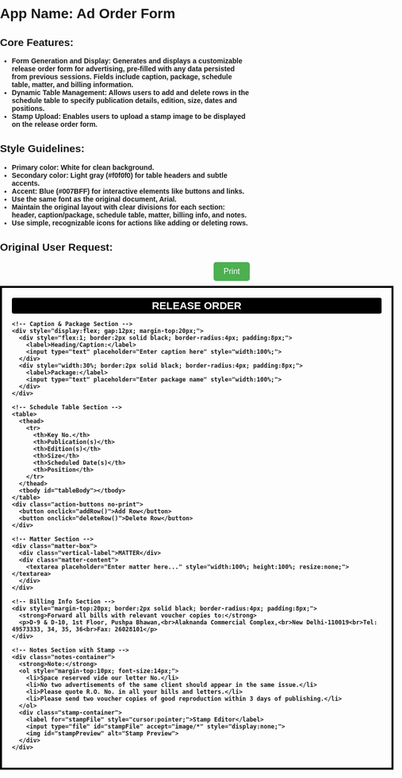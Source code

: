 # **App Name**: Ad Order Form

## Core Features:

- Form Generation and Display: Generates and displays a customizable release order form for advertising, pre-filled with any data persisted from previous sessions. Fields include caption, package, schedule table, matter, and billing information.
- Dynamic Table Management: Allows users to add and delete rows in the schedule table to specify publication details, edition, size, dates and positions.
- Stamp Upload: Enables users to upload a stamp image to be displayed on the release order form.

## Style Guidelines:

- Primary color: White for clean background.
- Secondary color: Light gray (#f0f0f0) for table headers and subtle accents.
- Accent: Blue (#007BFF) for interactive elements like buttons and links.
- Use the same font as the original document, Arial.
- Maintain the original layout with clear divisions for each section: header, caption/package, schedule table, matter, billing info, and notes.
- Use simple, recognizable icons for actions like adding or deleting rows.

## Original User Request:
<!DOCTYPE html>
<html lang="en">
<head>
  <meta charset="UTF-8">
  <meta name="viewport" content="width=device-width, initial-scale=1.0">
  <title>Release Order - Lehar Advertising</title>
  <style>
    @media print {
      #printButton, .no-print { display: none; }
      body, #application { margin: 0; padding: 0; }
    }
    body {
      font-family: Arial, sans-serif;
      font-weight: bold;
      margin: 0;
      padding: 0;
    }
    #application {
      width: 210mm;
      margin: 0 auto;
      padding: 20px;
      border: 4px solid black;
      box-sizing: border-box;
    }
    .container { display: flex; justify-content: flex-end; margin-bottom: 10px; }
    #printButton {
      background: #4CAF50;
      color: white;
      border: none;
      padding: 10px 20px;
      border-radius: 5px;
      cursor: pointer;
      font-size: 16px;
    }
    #printButton:hover { background: #367c39; }
    input, textarea, select {
      border: none;
      border-bottom: 1px solid black;
      padding: 4px;
      font-size: 14px;
      font-weight: bold;
      box-sizing: border-box;
    }
    table {
      width: 100%;
      border: 2px solid black;
      border-collapse: collapse;
      margin-top: 20px;
    }
    th, td {
      border: 1px solid black;
      padding: 6px;
      font-size: 14px;
    }
    th { background-color: #f0f0f0; }
    .matter-box {
      display: flex;
      height: 150px;
      border: 2px solid black;
      margin-top: 20px;
      border-radius: 4px;
      overflow: hidden;
    }
    .vertical-label {
      writing-mode: vertical-lr;
      text-orientation: upright;
      background: black;
      color: white;
      padding: 4px;
      font-size: 16px;
    }
    .matter-content { flex: 1; padding: 4px; }
    .notes-container {
      border: 2px solid black;
      padding: 10px 130px 10px 10px;
      border-radius: 4px;
      margin-top: 20px;
      position: relative;
    }
    .stamp-container {
      position: absolute;
      top: 10px;
      right: 10px;
      width: 100px;
      height: 100px;
      border: 2px solid black;
      border-radius: 4px;
      background: white;
      overflow: hidden;
      display: flex;
      align-items: center;
      justify-content: center;
    }
    #stampPreview {
      width: 100%;
      height: 100%;
      object-fit: cover;
      object-position: left center;
      display: block;
    }
    .action-buttons {
      margin-top: 10px;
      display: flex;
      gap: 10px;
    }
    .action-buttons button {
      background: #007BFF;
      color: white;
      border: none;
      padding: 8px 14px;
      border-radius: 5px;
      font-weight: bold;
      cursor: pointer;
    }
    .action-buttons button:hover {
      background: #0056b3;
    }
  </style>
</head>
<body>
  <div class="container no-print">
    <button id="printButton" onclick="printApplication()">Print</button>
  </div>

  <div id="application">
    <div style="text-align:center; background:black; color:white; padding:4px; border-radius:4px;">
      <h2 style="margin:0;">RELEASE ORDER</h2>
    </div>

    <!-- Caption & Package Section -->
    <div style="display:flex; gap:12px; margin-top:20px;">
      <div style="flex:1; border:2px solid black; border-radius:4px; padding:8px;">
        <label>Heading/Caption:</label>
        <input type="text" placeholder="Enter caption here" style="width:100%;">
      </div>
      <div style="width:30%; border:2px solid black; border-radius:4px; padding:8px;">
        <label>Package:</label>
        <input type="text" placeholder="Enter package name" style="width:100%;">
      </div>
    </div>

    <!-- Schedule Table Section -->
    <table>
      <thead>
        <tr>
          <th>Key No.</th>
          <th>Publication(s)</th>
          <th>Edition(s)</th>
          <th>Size</th>
          <th>Scheduled Date(s)</th>
          <th>Position</th>
        </tr>
      </thead>
      <tbody id="tableBody"></tbody>
    </table>
    <div class="action-buttons no-print">
      <button onclick="addRow()">Add Row</button>
      <button onclick="deleteRow()">Delete Row</button>
    </div>

    <!-- Matter Section -->
    <div class="matter-box">
      <div class="vertical-label">MATTER</div>
      <div class="matter-content">
        <textarea placeholder="Enter matter here..." style="width:100%; height:100%; resize:none;"></textarea>
      </div>
    </div>

    <!-- Billing Info Section -->
    <div style="margin-top:20px; border:2px solid black; border-radius:4px; padding:8px;">
      <strong>Forward all bills with relevant voucher copies to:</strong>
      <p>D-9 & D-10, 1st Floor, Pushpa Bhawan,<br>Alaknanda Commercial Complex,<br>New Delhi-110019<br>Tel: 49573333, 34, 35, 36<br>Fax: 26028101</p>
    </div>

    <!-- Notes Section with Stamp -->
    <div class="notes-container">
      <strong>Note:</strong>
      <ol style="margin-top:10px; font-size:14px;">
        <li>Space reserved vide our letter No.</li>
        <li>No two advertisements of the same client should appear in the same issue.</li>
        <li>Please quote R.O. No. in all your bills and letters.</li>
        <li>Please send two voucher copies of good reproduction within 3 days of publishing.</li>
      </ol>
      <div class="stamp-container">
        <label for="stampFile" style="cursor:pointer;">Stamp Editor</label>
        <input type="file" id="stampFile" accept="image/*" style="display:none;">
        <img id="stampPreview" alt="Stamp Preview">
      </div>
    </div>
  </div>

  <script>
    function addRow() {
      const table = document.getElementById('tableBody');
      const row = table.insertRow();
      for (let i = 0; i < 6; i++) {
        const cell = row.insertCell();
        cell.innerHTML = '<input type="text" style="width:100%; border:none; font-size:14px;">';
      }
    }

    function deleteRow() {
      const table = document.getElementById('tableBody');
      if (table.rows.length) table.deleteRow(-1);
    }

    function printApplication() {
      window.print();
    }

    document.getElementById('stampFile').addEventListener('change', function(event) {
      const preview = document.getElementById('stampPreview');
      const label = document.querySelector('.stamp-container label');
      const file = event.target.files[0];
      if (file) {
        const reader = new FileReader();
        reader.onload = function(e) {
          preview.src = e.target.result;
          label.style.display = 'none';
        };
        reader.readAsDataURL(file);
      } else {
        preview.src = '';
        label.style.display = 'block';
      }
    });
  </script>
</body>
</html>
  